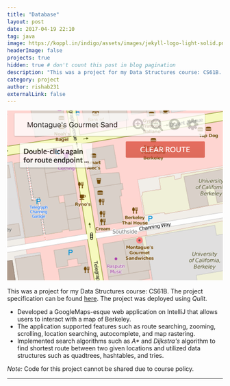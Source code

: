 ```yaml
---
title: "Database"
layout: post
date: 2017-04-19 22:10
tag: java
image: https://koppl.in/indigo/assets/images/jekyll-logo-light-solid.png
headerImage: false
projects: true
hidden: true # don't count this post in blog pagination
description: "This was a project for my Data Structures course: CS61B. The project specification can be found [here](http://datastructur.es/sp17/materials/proj/proj3/proj3.html)."
category: project
author: rishab231
externalLink: false
---
```


![BearMaps](../assets/images/bearmaps.png)

This was a project for my Data Structures course: CS61B. The project specification can be found [here](http://datastructur.es/sp17/materials/proj/proj3/proj3.html). The project was deployed using <i>Quilt</i>.

- Developed a GoogleMaps-esque web application on IntelliJ that allows users to interact with a map of Berkeley.
- The application supported features such as route searching, zooming, scrolling, location searching, autocomplete, and map rastering.
- Implemented search algorithms such as <i>A\*</i> and <i>Dijkstra's</i> algorithm to find shortest route between two given locations and utilized data structures such as quadtrees, hashtables, and tries.

<p><i>Note: </i>Code for this project cannot be shared due to course policy.</p>

---